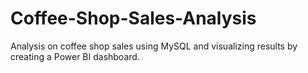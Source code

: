 # Coffee-Shop-Sales-Analysis
Analysis on coffee shop sales using MySQL and visualizing results by creating a Power BI dashboard.

